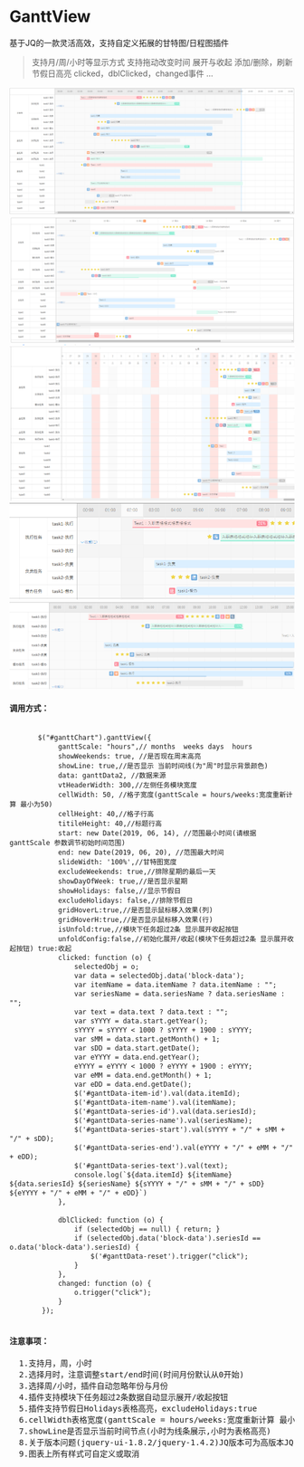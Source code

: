 # GanttView
基于JQ的一款灵活高效，支持自定义拓展的甘特图/日程图插件
> 支持月/周/小时等显示方式
> 支持拖动改变时间
> 展开与收起
> 添加/删除，刷新
> 节假日高亮
> clicked，dblClicked，changed事件
> ...

![](describeJPG/1.png)
![](describeJPG/2.png)
![](describeJPG/3.png)
![](describeJPG/4.png)
![](describeJPG/5.png)

####  调用方式：<br/> #
<pre>
  <code>
       $("#ganttChart").ganttView({
            ganttScale: "hours",// months  weeks days  hours
            showWeekends: true, //是否现在周末高亮
            showLine: true,//是否显示 当前时间线(为"周"时显示背景颜色)
            data: ganttData2, //数据来源
            vtHeaderWidth: 300,//左侧任务模块宽度
            cellWidth: 50, //格子宽度(ganttScale = hours/weeks:宽度重新计算 最小为50)
            cellHeight: 40,//格子行高
            titileHeight: 40,//标题行高
            start: new Date(2019, 06, 14), //范围最小时间(请根据 ganttScale 参数调节初始时间范围)
            end: new Date(2019, 06, 20), //范围最大时间
            slideWidth: '100%',//甘特图宽度
            excludeWeekends: true,//排除星期的最后一天
            showDayOfWeek: true,//是否显示星期
            showHolidays: false,//显示节假日
            excludeHolidays: false,//排除节假日
            gridHoverL:true,//是否显示鼠标移入效果(列)
            gridHoverH:true,//是否显示鼠标移入效果(行)
            isUnfold:true,//模块下任务超过2条 显示展开收起按钮
            unfoldConfig:false,//初始化展开/收起(模块下任务超过2条 显示展开收起按钮) true:收起
            clicked: function (o) {
                selectedObj = o;
                var data = selectedObj.data('block-data');
                var itemName = data.itemName ? data.itemName : "";
                var seriesName = data.seriesName ? data.seriesName : "";
                var text = data.text ? data.text : "";
                var sYYYY = data.start.getYear();
                sYYYY = sYYYY < 1000 ? sYYYY + 1900 : sYYYY;
                var sMM = data.start.getMonth() + 1;
                var sDD = data.start.getDate();
                var eYYYY = data.end.getYear();
                eYYYY = eYYYY < 1000 ? eYYYY + 1900 : eYYYY;
                var eMM = data.end.getMonth() + 1;
                var eDD = data.end.getDate();
                $('#ganttData-item-id').val(data.itemId);
                $('#ganttData-item-name').val(itemName);
                $('#ganttData-series-id').val(data.seriesId);
                $('#ganttData-series-name').val(seriesName);
                $('#ganttData-series-start').val(sYYYY + "/" + sMM + "/" + sDD);
                $('#ganttData-series-end').val(eYYYY + "/" + eMM + "/" + eDD);
                $('#ganttData-series-text').val(text);
                console.log(`${data.itemId} ${itemName} ${data.seriesId} ${seriesName} ${sYYYY + "/" + sMM + "/" + sDD} ${eYYYY + "/" + eMM + "/" + eDD}`)
            },

            dblClicked: function (o) {
                if (selectedObj == null) { return; }
                if (selectedObj.data('block-data').seriesId == o.data('block-data').seriesId) {
                    $('#ganttData-reset').trigger("click");
                }
            },
            changed: function (o) {
                o.trigger("click");
            }
        });
  </code>
</pre>

####  注意事项：<br/> #
<pre>
  1.支持月，周，小时
  2.选择月时，注意调整start/end时间(时间月份默认从0开始)
  3.选择周/小时，插件自动忽略年份与月份
  4.插件支持模块下任务超过2条数据自动显示展开/收起按钮
  5.插件支持节假日Holidays表格高亮，excludeHolidays:true
  6.cellWidth表格宽度(ganttScale = hours/weeks:宽度重新计算 最小为50) 避免未撑满整个屏幕
  7.showLine是否显示当前时间节点(小时为线条展示,小时为表格高亮)
  8.关于版本问题(jquery-ui-1.8.2/jquery-1.4.2)JQ版本可为高版本JQ-ui版本暂不支持高版本
  9.图表上所有样式可自定义或取消
</pre>

